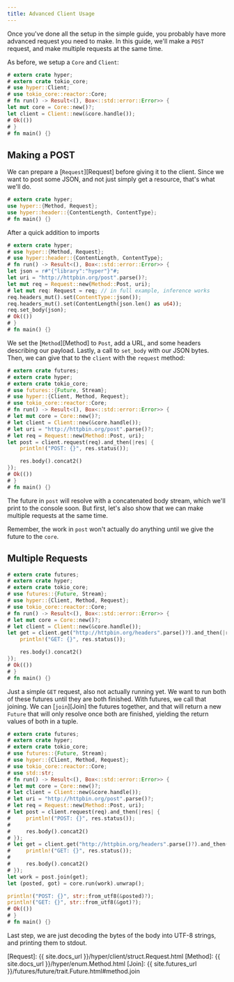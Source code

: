 ```yaml
---
title: Advanced Client Usage
---
```


Once you've done all the setup in the simple guide, you probably
have more advanced request you need to make. In this guide, we'll
make a `POST` request, and make multiple requests at the same time.

As before, we setup a `Core` and `Client`:

```rust
# extern crate hyper;
# extern crate tokio_core;
# use hyper::Client;
# use tokio_core::reactor::Core;
# fn run() -> Result<(), Box<::std::error::Error>> {
let mut core = Core::new()?;
let client = Client::new(&core.handle());
# Ok(())
# }
# fn main() {}
```

## Making a POST

We can prepare a [`Request`][Request] before giving it to the client.
Since we want to post some JSON, and not just simply get a resource,
that's what we'll do.

```rust
# extern crate hyper;
use hyper::{Method, Request};
use hyper::header::{ContentLength, ContentType};
# fn main() {}
```

After a quick addition to imports

```rust
# extern crate hyper;
# use hyper::{Method, Request};
# use hyper::header::{ContentLength, ContentType};
# fn run() -> Result<(), Box<::std::error::Error>> {
let json = r#"{"library":"hyper"}"#;
let uri = "http://httpbin.org/post".parse()?;
let mut req = Request::new(Method::Post, uri);
# let mut req: Request = req; // in full example, inference works
req.headers_mut().set(ContentType::json());
req.headers_mut().set(ContentLength(json.len() as u64));
req.set_body(json);
# Ok(())
# }
# fn main() {}
```

We set the [`Method`][Method] to `Post`, add a URL, and some headers describing our
payload. Lastly, a call to `set_body` with our JSON bytes. Then, we
can give that to the `client` with the `request` method:

```rust
# extern crate futures;
# extern crate hyper;
# extern crate tokio_core;
# use futures::{Future, Stream};
# use hyper::{Client, Method, Request};
# use tokio_core::reactor::Core;
# fn run() -> Result<(), Box<::std::error::Error>> {
# let mut core = Core::new()?;
# let client = Client::new(&core.handle());
# let uri = "http://httpbin.org/post".parse()?;
# let req = Request::new(Method::Post, uri);
let post = client.request(req).and_then(|res| {
    println!("POST: {}", res.status());

    res.body().concat2()
});
# Ok(())
# }
# fn main() {}
```

The future in `post` will resolve with a concatenated body stream,
which we'll print to the console soon. But first, let's also show
that we can make multiple requests at the same time.

Remember, the work in `post` won't actually do anything until we give
the future to the `core`.

## Multiple Requests

```rust
# extern crate futures;
# extern crate hyper;
# extern crate tokio_core;
# use futures::{Future, Stream};
# use hyper::{Client, Method, Request};
# use tokio_core::reactor::Core;
# fn run() -> Result<(), Box<::std::error::Error>> {
# let mut core = Core::new()?;
# let client = Client::new(&core.handle());
let get = client.get("http://httpbin.org/headers".parse()?).and_then(|res| {
    println!("GET: {}", res.status());

    res.body().concat2()
});
# Ok(())
# }
# fn main() {}

```

Just a simple `GET` request, also not actually running yet. We want to run
both of these futures until they are both finished. With futures, we call that
joining. We can [`join`][Join] the futures together, and that will return
a new `Future` that will only resolve once both are finished, yielding the return
values of both in a tuple.

```rust
# extern crate futures;
# extern crate hyper;
# extern crate tokio_core;
# use futures::{Future, Stream};
# use hyper::{Client, Method, Request};
# use tokio_core::reactor::Core;
# use std::str;
# fn run() -> Result<(), Box<::std::error::Error>> {
# let mut core = Core::new()?;
# let client = Client::new(&core.handle());
# let uri = "http://httpbin.org/post".parse()?;
# let req = Request::new(Method::Post, uri);
# let post = client.request(req).and_then(|res| {
#     println!("POST: {}", res.status());
#
#     res.body().concat2()
# });
# let get = client.get("http://httpbin.org/headers".parse()?).and_then(|res| {
#     println!("GET: {}", res.status());
#
#     res.body().concat2()
# });
let work = post.join(get);
let (posted, got) = core.run(work).unwrap();

println!("POST: {}", str::from_utf8(&posted)?);
println!("GET: {}", str::from_utf8(&got)?);
# Ok(())
# }
# fn main() {}

```

Last step, we are just decoding the bytes of the body into UTF-8 strings, and
printing them to stdout.

[Request]: {{ site.docs_url }}/hyper/client/struct.Request.html
[Method]: {{ site.docs_url }}/hyper/enum.Method.html
[Join]: {{ site.futures_url }}/futures/future/trait.Future.html#method.join
